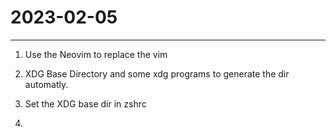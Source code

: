 # 2023-02-05
---

1. Use the Neovim to replace the vim 

2. XDG Base Directory and some xdg programs to generate the dir automatly.

3. Set the XDG base dir in zshrc

4. 





















